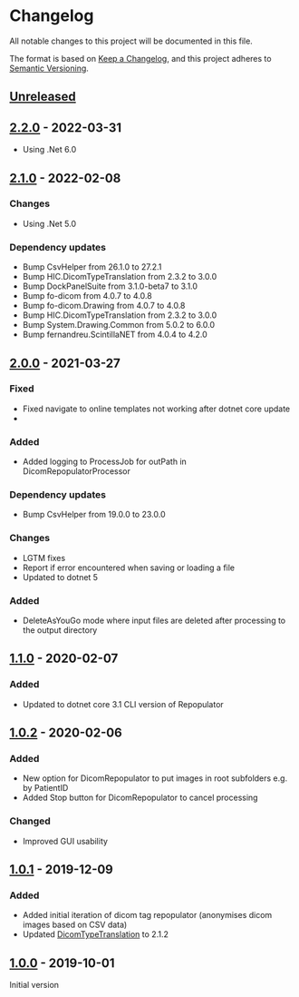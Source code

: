 # Changelog
All notable changes to this project will be documented in this file.

The format is based on [Keep a Changelog](https://keepachangelog.com/en/1.0.0/),
and this project adheres to [Semantic Versioning](https://semver.org/spec/v2.0.0.html).

## [Unreleased]

## [2.2.0] - 2022-03-31

- Using .Net 6.0

## [2.1.0] - 2022-02-08

### Changes

- Using .Net 5.0

### Dependency updates

- Bump CsvHelper from 26.1.0 to 27.2.1
- Bump HIC.DicomTypeTranslation from 2.3.2 to 3.0.0
- Bump DockPanelSuite from 3.1.0-beta7 to 3.1.0
- Bump fo-dicom from 4.0.7 to 4.0.8
- Bump fo-dicom.Drawing from 4.0.7 to 4.0.8
- Bump HIC.DicomTypeTranslation from 2.3.2 to 3.0.0
- Bump System.Drawing.Common from 5.0.2 to 6.0.0
- Bump fernandreu.ScintillaNET from 4.0.4 to 4.2.0

## [2.0.0] - 2021-03-27

### Fixed

- Fixed navigate to online templates not working after dotnet core update
- 
### Added

- Added logging to ProcessJob for outPath in DicomRepopulatorProcessor

### Dependency updates

- Bump CsvHelper from 19.0.0 to 23.0.0

### Changes

- LGTM fixes
- Report if error encountered when saving or loading a file
- Updated to dotnet 5

### Added

- DeleteAsYouGo mode where input files are deleted after processing to the output directory

## [1.1.0] - 2020-02-07

### Added

- Updated to dotnet core 3.1 CLI version of Repopulator

## [1.0.2] - 2020-02-06

### Added

- New option for DicomRepopulator to put images in root subfolders e.g. by PatientID
- Added Stop button for DicomRepopulator to cancel processing

### Changed

- Improved GUI usability 

## [1.0.1] - 2019-12-09

### Added 

- Added initial iteration of dicom tag repopulator (anonymises dicom images based on CSV data)
- Updated [DicomTypeTranslation] to 2.1.2

## [1.0.0] - 2019-10-01

Initial version


[Unreleased]: https://github.com/HicServices/DicomTemplateBuilder/compare/v2.2.0...develop
[2.2.0]: https://github.com/HicServices/DicomTemplateBuilder/compare/v2.1.0...v2.2.0
[2.1.0]: https://github.com/HicServices/DicomTemplateBuilder/compare/v2.0.0...v2.1.0
[2.0.0]: https://github.com/HicServices/DicomTemplateBuilder/compare/v1.1.0...v2.0.0
[1.1.0]: https://github.com/HicServices/DicomTemplateBuilder/compare/v1.0.2...v1.1.0
[1.0.2]: https://github.com/HicServices/DicomTemplateBuilder/compare/v1.0.1...v1.0.2
[1.0.1]: https://github.com/HicServices/DicomTemplateBuilder/compare/v1.0.0...v1.0.1
[1.0.0]: https://github.com/HicServices/DicomTemplateBuilder/tree/v1.0.0
[DicomTypeTranslation]: https://github.com/HicServices/DicomTypeTranslation
